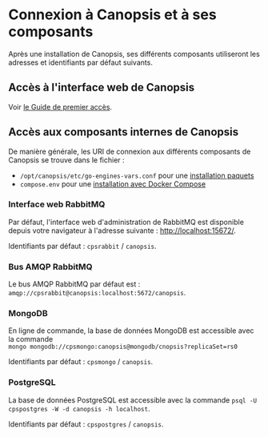 # Connexion à Canopsis et à ses composants

Après une installation de Canopsis, ses différents composants utiliseront les adresses et identifiants par défaut suivants.

## Accès à l'interface web de Canopsis

Voir [le Guide de premier accès](../../guide-utilisation/premier-acces/index.md).

## Accès aux composants internes de Canopsis

De manière générale, les URI de connexion aux différents composants de Canopsis se trouve dans le fichier :

* `/opt/canopsis/etc/go-engines-vars.conf` pour une [installation paquets](../installation-paquets-rhel8/)
* `compose.env` pour une [installation avec Docker Compose](../installation-conteneurs/)

### Interface web RabbitMQ

Par défaut, l'interface web d'administration de RabbitMQ est disponible depuis votre navigateur à l'adresse suivante : <http://localhost:15672/>.

Identifiants par défaut : `cpsrabbit` / `canopsis`.

### Bus AMQP RabbitMQ

Le bus AMQP RabbitMQ par défaut est : `amqp://cpsrabbit@canopsis:localhost:5672/canopsis`.

### MongoDB

En ligne de commande, la base de données MongoDB est accessible avec la commande  
`mongo mongodb://cpsmongo:canopsis@mongodb/cnopsis?replicaSet=rs0`

Identifiants par défaut : `cpsmongo` / `canopsis`.

### PostgreSQL

La base de données PostgreSQL est accessible avec la commande `psql -U cpspostgres -W -d canopsis -h localhost`.

Identifiants par défaut : `cpspostgres` / `canopsis`.
